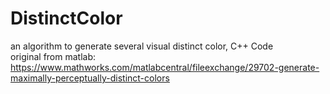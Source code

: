 # DistinctColor
an algorithm to generate several visual distinct color, C++ Code  
original from matlab: https://www.mathworks.com/matlabcentral/fileexchange/29702-generate-maximally-perceptually-distinct-colors